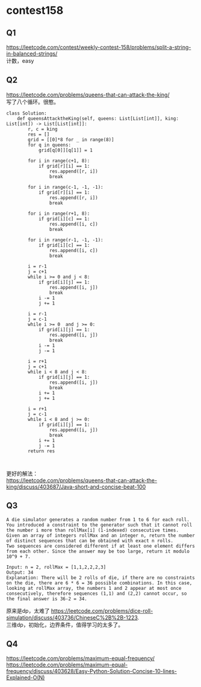 # contest158
## Q1
https://leetcode.com/contest/weekly-contest-158/problems/split-a-string-in-balanced-strings/   
计数，easy
## Q2 
https://leetcode.com/problems/queens-that-can-attack-the-king/  
写了八个循环。很憨。   
```
class Solution:
    def queensAttacktheKing(self, queens: List[List[int]], king: List[int]) -> List[List[int]]:
        r, c = king
        res = []
        grid = [[0]*8 for _ in range(8)]
        for q in queens:
            grid[q[0]][q[1]] = 1
            
        for i in range(c+1, 8):
            if grid[r][i] == 1:
                res.append([r, i])
                break
        
        for i in range(c-1, -1, -1):
            if grid[r][i] == 1:
                res.append([r, i])
                break
        
        for i in range(r+1, 8):
            if grid[i][c] == 1:
                res.append([i, c])
                break
        
        for i in range(r-1, -1, -1):
            if grid[i][c] == 1:
                res.append([i, c])
                break
        
        i = r-1
        j = c+1
        while i >= 0 and j < 8:
            if grid[i][j] == 1:
                res.append([i, j])
                break
            i -= 1
            j += 1
        
        i = r-1
        j = c-1
        while i >= 0  and j >= 0:
            if grid[i][j] == 1:
                res.append([i, j])
                break
            i -= 1
            j -= 1
            
        i = r+1
        j = c+1
        while i < 8 and j < 8:
            if grid[i][j] == 1:
                res.append([i, j])
                break
            i += 1
            j += 1
            
        i = r+1
        j = c-1
        while i < 8 and j >= 0:
            if grid[i][j] == 1:
                res.append([i, j])
                break
            i += 1
            j -= 1
        return res
            
        
```
更好的解法：  
https://leetcode.com/problems/queens-that-can-attack-the-king/discuss/403687/Java-short-and-concise-beat-100   
## Q3 
```
A die simulator generates a random number from 1 to 6 for each roll. You introduced a constraint to the generator such that it cannot roll the number i more than rollMax[i] (1-indexed) consecutive times.
Given an array of integers rollMax and an integer n, return the number of distinct sequences that can be obtained with exact n rolls.
Two sequences are considered different if at least one element differs from each other. Since the answer may be too large, return it modulo 10^9 + 7.

Input: n = 2, rollMax = [1,1,2,2,2,3]
Output: 34
Explanation: There will be 2 rolls of die, if there are no constraints on the die, there are 6 * 6 = 36 possible combinations. In this case, looking at rollMax array, the numbers 1 and 2 appear at most once consecutively, therefore sequences (1,1) and (2,2) cannot occur, so the final answer is 36-2 = 34.
```  
原来是dp，太难了
https://leetcode.com/problems/dice-roll-simulation/discuss/403736/ChineseC%2B%2B-1223.   
三维dp，初始化，边界条件，值得学习的太多了。
## Q4
https://leetcode.com/problems/maximum-equal-frequency/   
https://leetcode.com/problems/maximum-equal-frequency/discuss/403628/Easy-Python-Solution-Concise-10-lines-Explained-O(N)   

